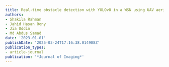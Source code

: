 ```yaml
---
title: Real-time obstacle detection with YOLOv8 in a WSN using UAV aerial photography
authors:
- Shakila Rahman
- Jahid Hasan Rony
- Jia Uddin
- Md Abdus Samad
date: '2023-01-01'
publishDate: '2025-03-24T17:16:38.014908Z'
publication_types:
- article-journal
publication: '*Journal of Imaging*'
---
```

